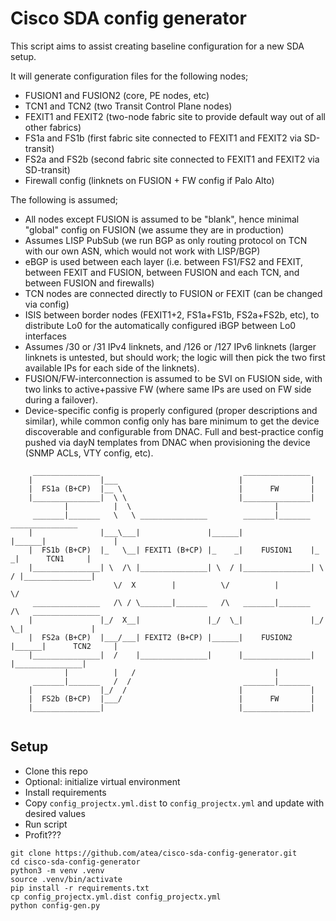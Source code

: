 # Cisco SDA config generator
This script aims to assist creating baseline configuration for a new SDA setup.

It will generate configuration files for the following nodes;

 * FUSION1 and FUSION2 (core, PE nodes, etc)
 * TCN1 and TCN2 (two Transit Control Plane nodes)
 * FEXIT1 and FEXIT2 (two-node fabric site to provide default way out of all other fabrics)
 * FS1a and FS1b (first fabric site connected to FEXIT1 and FEXIT2 via SD-transit)
 * FS2a and FS2b (second fabric site connected to FEXIT1 and FEXIT2 via SD-transit)
 * Firewall config (linknets on FUSION + FW config if Palo Alto)

The following is assumed;

 * All nodes except FUSION is assumed to be "blank", hence minimal "global" config on FUSION (we assume they are in production)
 * Assumes LISP PubSub (we run BGP as only routing protocol on TCN with our own ASN, which would not work with LISP/BGP)
 * eBGP is used between each layer (i.e. between FS1/FS2 and FEXIT, between FEXIT and FUSION, between FUSION and each TCN, and between FUSION and firewalls)
 * TCN nodes are connected directly to FUSION or FEXIT (can be changed via config)
 * ISIS between border nodes (FEXIT1+2, FS1a+FS1b, FS2a+FS2b, etc), to distribute Lo0 for the automatically configured iBGP between Lo0 interfaces
 * Assumes /30 or /31 IPv4 linknets, and /126 or /127 IPv6 linknets (larger linknets is untested, but should work; the logic will then pick the two first available IPs for each side of the linknets).
 * FUSION/FW-interconnection is assumed to be SVI on FUSION side, with two links to active+passive FW (where same IPs are used on FW side during a failover).
 * Device-specific config is properly configured (proper descriptions and similar), while common config only has bare minimum to get the device discoverable and configurable from DNAC. Full and best-practice config pushed via dayN templates from DNAC when provisioning the device (SNMP ACLs, VTY config, etc).

```
     _______________                                _______________                         
    |               |___                           |               |                        
    |  FS1a (B+CP)  |__ \                          |      FW       |                        
    |_______________|  \ \                         |_______________|                        
            |          |  \                                |                                
     _______|_______   \   \ _______________        _______|_______        _______________
    |               |___\___|               |______|               |______|               |
    |  FS1b (B+CP)  |_   \__| FEXIT1 (B+CP) |_    _|    FUSION1    |_    _|      TCN1     |
    |_______________| \  /\ |_______________| \  / |_______________| \  / |_______________|
                       \/  X        |          \/          |          \/         
     _______________   /\ / \_______|_______   /\   _______|_______   /\   _______________
    |               |_/  X__|               |_/  \_|               |_/  \_|               |
    |  FS2a (B+CP)  |___/___| FEXIT2 (B+CP) |______|    FUSION2    |______|      TCN2     |
    |_______________|  /    |_______________|      |_______________|      |_______________|
            |          |   /                               |                                
     _______|_______   /  /                         _______|_______                         
    |               |_/  /                         |               |                        
    |  FS2b (B+CP)  |___/                          |      FW       |                        
    |_______________|                              |_______________|                        
 
```

## Setup
 * Clone this repo
 * Optional: initialize virtual environment
 * Install requirements
 * Copy `config_projectx.yml.dist` to `config_projectx.yml` and update with desired values
 * Run script
 * Profit???

```
git clone https://github.com/atea/cisco-sda-config-generator.git
cd cisco-sda-config-generator
python3 -m venv .venv
source .venv/bin/activate
pip install -r requirements.txt
cp config_projectx.yml.dist config_projectx.yml
python config-gen.py
```
